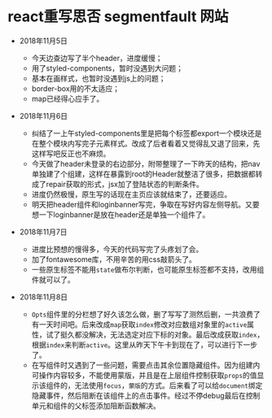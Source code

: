 # react重写思否 segmentfault 网站

* 2018年11月5日
	* 今天边查边写了半个header，进度缓慢；  
	* 用了styled-components，暂时没遇到大问题；  
	* 基本在画样式，也暂时没遇到js上的问题；  
	* border-box用的不太适应；  
	* map已经得心应手了。
  
* 2018年11月6日
	* 纠结了一上午styled-components里是把每个标签都export一个模块还是在整个模块内写完子元素样式。改成了后者看着又觉得乱又退了回来，先这样写吧反正也不麻烦。  
	* 今天做了header未登录的右边部分，附带整理了一下昨天的结构，把nav单独建了个组建，这样在暴露到root的Header就整洁了很多，把数据都转成了repair获取的形式，jsx加了登陆状态的判断条件。  
	* 进度仍然极慢，原生写的话现在主页应该就结束了，还要适应。  
	* 明天把header组件和loginbanner写完，争取在写好内容左侧导航。又要想一下loginbanner是放在header还是单独一个组件了。

* 2018年11月7日
	* 进度比预想的慢得多，今天的代码写完了头疼划了会。
	* 加了fontawesome库，不用辛苦的用css敲箭头了。
	* 一些原生标签不能用`state`做布尔判断，也可能原生标签都不支持，改用组件就可以了。

* 2018年11月8日
	* `Opts`组件里的分栏想了好久该怎么做，删了写写了测然后删，一共浪费了有一天时间吧。后来改成`map`获取`index`修改对应数组对象里的`active`属性，试了挺久都没解决，无法选定对应下标的对象。最后改成获取`index`，根据`index`来判断`active`。这里从昨天下午卡到现在了，可以进行下一步了。
	* 在写组件时又遇到了一些问题，需要点击其余位置隐藏组件。因为组建内可操作内容较多，不能使用蒙版，并且是在上层组件控制获取`props`的值显示该组件的，无法使用`focus`，`蒙版`的方式。后来看了可以给`document`绑定隐藏事件，然后阻断在该组件上的点击事件。经过不停debug最后在控制单元和组件的父标签添加阻断函数解决。